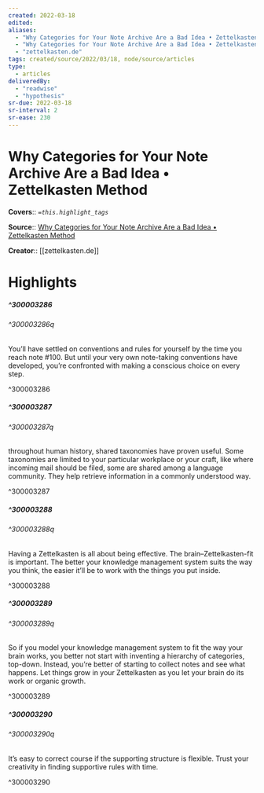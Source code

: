 ```yaml
---
created: 2022-03-18
edited:
aliases:
  - "Why Categories for Your Note Archive Are a Bad Idea • Zettelkasten Method"
  - "Why Categories for Your Note Archive Are a Bad Idea • Zettelkasten Method by zettelkasten.de"
  - "zettelkasten.de"
tags: created/source/2022/03/18, node/source/articles
type: 
  - articles
deliveredBy: 
  - "readwise"
  - "hypothesis"
sr-due: 2022-03-18
sr-interval: 2
sr-ease: 230
---
```

# Why Categories for Your Note Archive Are a Bad Idea • Zettelkasten Method

**Covers**:: 
*`=this.highlight_tags`*

**Source**:: [Why Categories for Your Note Archive Are a Bad Idea • Zettelkasten Method](https://zettelkasten.de/posts/no-categories/)

**Creator**:: [[zettelkasten.de]]

# Highlights
##### ^300003286



###### ^300003286q

You’ll have settled on conventions and rules for yourself by the time you reach note \#100. But until your very own note-taking conventions have developed, you’re confronted with making a conscious choice on every step. 

^300003286

##### ^300003287



###### ^300003287q

throughout human history, shared taxonomies have proven useful. Some taxonomies are limited to your particular workplace or your craft, like where incoming mail should be filed, some are shared among a language community. They help retrieve information in a commonly understood way. 

^300003287

##### ^300003288



###### ^300003288q

Having a Zettelkasten is all about being effective. The brain–Zettelkasten-fit is important. The better your knowledge management system suits the way you think, the easier it’ll be to work with the things you put inside. 

^300003288

##### ^300003289



###### ^300003289q

So if you model your knowledge management system to fit the way your brain works, you better not start with inventing a hierarchy of categories, top-down. Instead, you’re better of starting to collect notes and see what happens. Let things grow in your Zettelkasten as you let your brain do its work or organic growth. 

^300003289

##### ^300003290



###### ^300003290q

It’s easy to correct course if the supporting structure is flexible. Trust your creativity in finding supportive rules with time. 

^300003290

